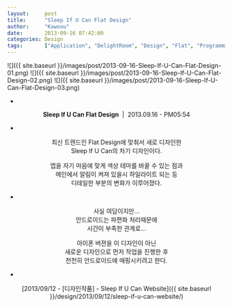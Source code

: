 ```yaml
---
layout: 	post
title:  	"Sleep If U Can Flat Design"
author:     "Kawoou"
date:   	2013-09-16 07:42:00
categories: Design
tags:		["Application", "DelightRoom", "Design", "Flat", "Programming", "Sleep If U Can"]
---
```


<span class="imgslider" data-slick='{"infinite":true, "slidesToShow":2, "slidesToScroll":1}'>
![]({{ site.baseurl }}/images/post/2013-09-16-Sleep-If-U-Can-Flat-Design-01.png)
![]({{ site.baseurl }}/images/post/2013-09-16-Sleep-If-U-Can-Flat-Design-02.png)
![]({{ site.baseurl }}/images/post/2013-09-16-Sleep-If-U-Can-Flat-Design-03.png)
</span>

<center>

-

**Sleep If U Can Flat Design**&nbsp;&nbsp;|&nbsp;&nbsp;2013.09.16 - PM05:54

-

최신 트렌드인 Flat Design에 맞춰서 새로 디자인한<br />
Sleep If U Can의 차기 디자인이다.<br />

앱을 자기 마음에 맞게 색상 테마를 바꿀 수 있는 점과<br />
메인에서 알림이 켜져 있을시 하일라이트 되는 등<br />
디테일한 부분의 변화가 이루어졌다.<br />

-

사실 여담이지만...<br />
안드로이드는 파편화 처리때문에<br />
시간이 부족한 관계로...<br />

아이폰 버젼을 이 디자인이 아닌<br />
새로운 디자인으로 먼저 작업을 진행한 후<br />
천천히 안드로이드에 매핑시키려고 한다.<br />

-

[2013/09/12 - [디자인작품] - Sleep If U Can Website]({{ site.baseurl }}/design/2013/09/12/sleep-if-u-can-website/)<br />
<br />

</center>
